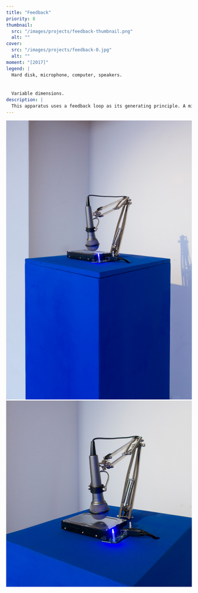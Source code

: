 ```yaml
---
title: "Feedback"
priority: 8
thumbnail:
  src: "/images/projects/feedback-thumbnail.png"
  alt: ""
cover:
  src: "/images/projects/feedback-0.jpg"
  alt: ""
moment: "[2017]"
legend: |
  Hard disk, microphone, computer, speakers.


  Variable dimensions.
description: |
  This apparatus uses a feedback loop as its generating principle. A microphone records the sounds emitted when data is recorded on a hard disk. The microphone's capture is recorded directly onto the disk. The sound recording itself becomes the source of its own recording, a dialogue between the medium and the nature of the information generated. The installation questions the constant passage of information from digital to analog.
---
```


![](/images/projects/feedback-1.jpg)
![](/images/projects/feedback-2.jpg)

<lite-vimeo videoid="208955887">
</lite-vimeo>
